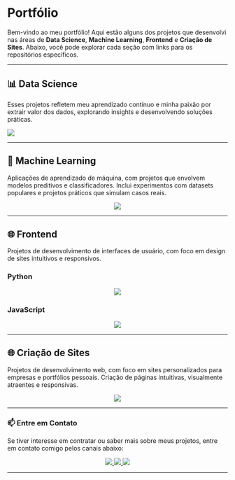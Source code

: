 # Portfólio

Bem-vindo ao meu portfólio! Aqui estão alguns dos projetos que desenvolvi nas áreas de **Data Science**, **Machine Learning**, **Frontend** e **Criação de Sites**. Abaixo, você pode explorar cada seção com links para os repositórios específicos.

---

## 📊 **Data Science**
Esses projetos refletem meu aprendizado contínuo e minha paixão por extrair valor dos dados, explorando insights e desenvolvendo soluções práticas.

<p align="left">
  <a href="https://github.com/XavierJoao/air-quality-project">
    <img src="https://img.shields.io/badge/Qualidade%20do%20Ar%20em%20Cidades%20Brasileiras-0077B5?style=for-the-badge&logo=github&logoColor=white" />
  </a>
</p>

---

## 🧠 **Machine Learning**
Aplicações de aprendizado de máquina, com projetos que envolvem modelos preditivos e classificadores. Inclui experimentos com datasets populares e projetos práticos que simulam casos reais.

<p align="center">
  <a href="https://github.com/XavierJoao/credit-card-fraud">
    <img src="https://img.shields.io/badge/Detecção%20de%20Fraudes-FF0000?style=for-the-badge&logo=python&logoColor=white" />
  </a>
</p>

---

## 🌐 **Frontend**
Projetos de desenvolvimento de interfaces de usuário, com foco em design de sites intuitivos e responsivos.

### Python
<p align="center">
  <a href="https://github.com/XavierJoao/controle_bancario">
    <img src="https://img.shields.io/badge/Projeto%20Controle%20Bancário-008000?style=for-the-badge&logo=python&logoColor=white" />
  </a>
</p>

### JavaScript
<p align="center">
  <a href="https://github.com/XavierJoao/projeto-exemplo">
    <img src="https://img.shields.io/badge/Projeto%20Exemplo-F7DF1E?style=for-the-badge&logo=javascript&logoColor=black" />
  </a>
</p>

---

## 🌐 **Criação de Sites**
Projetos de desenvolvimento web, com foco em sites personalizados para empresas e portfólios pessoais. Criação de páginas intuitivas, visualmente atraentes e responsivas.

<p align="center">
  <a href="https://github.com/XavierJoao/Sites?tab=readme-ov-file">
    <img src="https://img.shields.io/badge/Exemplos%20de%20Sites-181717?style=for-the-badge&logo=github&logoColor=white" />
  </a>
</p>

---

### 📫 **Entre em Contato**
Se tiver interesse em contratar ou saber mais sobre meus projetos, entre em contato comigo pelos canais abaixo:

<p align="center">
  <a href="mailto:joaovitordeo.xavier021@gmail.com">
    <img src="https://img.shields.io/badge/E--mail-0077B5?style=for-the-badge&logo=gmail&logoColor=white" />
  </a>
  <a href="https://linkedin.com/in/joão-vítor-4479141a0">
    <img src="https://img.shields.io/badge/LinkedIn-0077B5?style=for-the-badge&logo=linkedin&logoColor=white" />
  </a>
  <a href="https://wa.me/+5511951724615">
    <img src="https://img.shields.io/badge/WhatsApp-25D366?style=for-the-badge&logo=whatsapp&logoColor=white" />
  </a>
</p>

---
